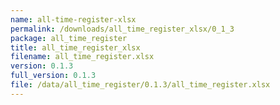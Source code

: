 ```yaml
---
name: all-time-register-xlsx
permalink: /downloads/all_time_register_xlsx/0_1_3
package: all_time_register
title: all_time_register_xlsx
filename: all_time_register.xlsx
version: 0.1.3
full_version: 0.1.3
file: /data/all_time_register/0.1.3/all_time_register.xlsx
---
```

